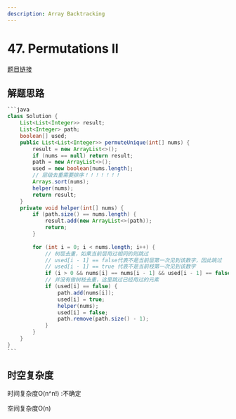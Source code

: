 ```yaml
---
description: Array Backtracking
---
```


# 47. Permutations II

[题目链接](https://leetcode.com/problems/permutations-ii/description/)

## 解题思路

````java
```java
class Solution {
    List<List<Integer>> result;
    List<Integer> path;
    boolean[] used;
    public List<List<Integer>> permuteUnique(int[] nums) {
        result = new ArrayList<>();
        if (nums == null) return result;
        path = new ArrayList<>();
        used = new boolean[nums.length];
        // 层级去重需要排序！！！！！！！
        Arrays.sort(nums);
        helper(nums);
        return result;
    }
    private void helper(int[] nums) {
        if (path.size() == nums.length) {
            result.add(new ArrayList<>(path));
            return;
        }
        
        for (int i = 0; i < nums.length; i++) {
            // 树层去重，如果当前层用过相同的则跳过
            // used[i - 1] == false代表不是当前层第一次见到该数字，因此跳过
            // used[i - 1] == true 代表不是当前枝第一次见到该数字
            if (i > 0 && nums[i] == nums[i - 1] && used[i - 1] == false) continue;
            // 并没有做树枝去重，这里跳过已经用过的元素
            if (used[i] == false) {
                path.add(nums[i]);
                used[i] = true;
                helper(nums);
                used[i] = false;
                path.remove(path.size() - 1);
            }   
        }
    }
}
```
````

## 时空复杂度

时间复杂度O(n^n!) :不确定

空间复杂度O(n)

